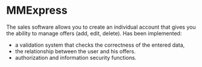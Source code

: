 # MMExpress

The sales software allows you to create an individual account that gives you the ability to manage offers (add, edit, delete).
Has been implemented:
- a validation system that checks the correctness of the entered data,
- the relationship between the user and his offers.
- authorization and information security functions.